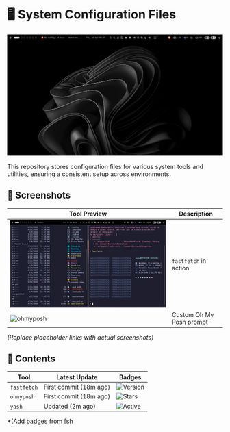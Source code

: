 # 🖥️ System Configuration Files  

![Banner Image](Readme/main.png)  

This repository stores configuration files for various system tools and utilities, ensuring a consistent setup across environments.  

## 📸 Screenshots  

| Tool Preview | Description |  
|--------------|-------------|  
| ![fastfetch](Readme/Screen.png) | `fastfetch` in action |  
| ![ohmyposh](https://via.placeholder.com/400x200.png?text=ohmyposh+Prompt) | Custom Oh My Posh prompt |  

*(Replace placeholder links with actual screenshots)*  

## 📁 Contents  

| Tool        | Latest Update          | Badges |  
|-------------|------------------------|--------|  
| `fastfetch` | First commit (18m ago) | ![Version](https://img.shields.io/badge/Version-2.0-blue) |  
| `ohmyposh`  | First commit (18m ago) | ![Stars](https://img.shields.io/github/stars/JanDeDobbeleer/oh-my-posh) |  
| `yash`      | Updated (2m ago)       | ![Active](https://img.shields.io/badge/Status-Active-brightgreen) |  

*(Add badges from [sh
